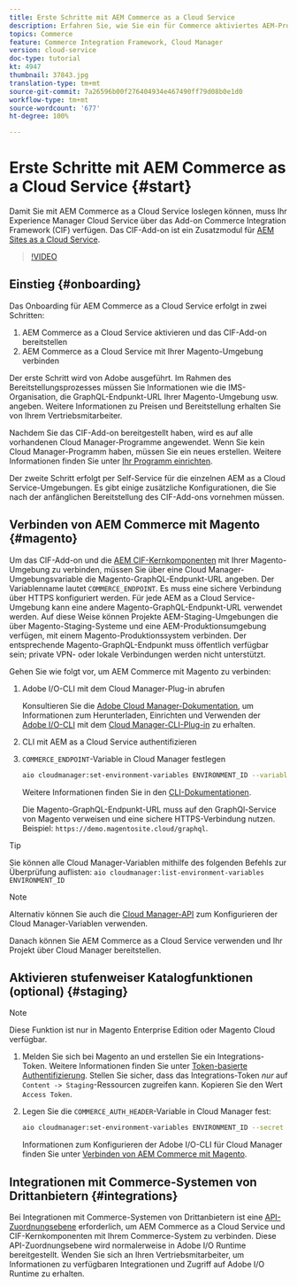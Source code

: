 ```yaml
---
title: Erste Schritte mit AEM Commerce as a Cloud Service
description: Erfahren Sie, wie Sie ein für Commerce aktiviertes AEM-Projekt in einer laufenden AEM as a Cloud Service -Umgebung bereitstellen. Verwenden Sie Funktionen von Adobe Cloud Manager und eine CI/CD-Pipeline, um die Venia-Referenz-Storefront in einer laufenden Umgebung zu erstellen.
topics: Commerce
feature: Commerce Integration Framework, Cloud Manager
version: cloud-service
doc-type: tutorial
kt: 4947
thumbnail: 37843.jpg
translation-type: tm+mt
source-git-commit: 7a26596b00f276404934e467490ff79d08b0e1d0
workflow-type: tm+mt
source-wordcount: '677'
ht-degree: 100%

---
```



# Erste Schritte mit AEM Commerce as a Cloud Service {#start}

Damit Sie mit AEM Commerce as a Cloud Service loslegen können, muss Ihr Experience Manager Cloud Service über das Add-on Commerce Integration Framework (CIF) verfügen. Das CIF-Add-on ist ein Zusatzmodul für [AEM Sites as a Cloud Service](https://docs.adobe.com/content/help/de-DE/experience-manager-cloud-service/sites/home.translate.html).

>[!VIDEO](https://video.tv.adobe.com/v/37843?quality=12&learn=on)

## Einstieg {#onboarding}

Das Onboarding für AEM Commerce as a Cloud Service erfolgt in zwei Schritten:

1. AEM Commerce as a Cloud Service aktivieren und das CIF-Add-on bereitstellen
2. AEM Commerce as a Cloud Service mit Ihrer Magento-Umgebung verbinden

Der erste Schritt wird von Adobe ausgeführt. Im Rahmen des Bereitstellungsprozesses müssen Sie Informationen wie die IMS-Organisation, die GraphQL-Endpunkt-URL Ihrer Magento-Umgebung usw. angeben. Weitere Informationen zu Preisen und Bereitstellung erhalten Sie von Ihrem Vertriebsmitarbeiter.

Nachdem Sie das CIF-Add-on bereitgestellt haben, wird es auf alle vorhandenen Cloud Manager-Programme angewendet. Wenn Sie kein Cloud Manager-Programm haben, müssen Sie ein neues erstellen. Weitere Informationen finden Sie unter [Ihr Programm einrichten](https://docs.adobe.com/content/help/de-DE/experience-manager-cloud-manager/using/getting-started/setting-up-program.html).

Der zweite Schritt erfolgt per Self-Service für die einzelnen AEM as a Cloud Service-Umgebungen. Es gibt einige zusätzliche Konfigurationen, die Sie nach der anfänglichen Bereitstellung des CIF-Add-ons vornehmen müssen.

## Verbinden von AEM Commerce mit Magento {#magento}

Um das CIF-Add-on und die [AEM CIF-Kernkomponenten](https://github.com/adobe/aem-core-cif-components) mit Ihrer Magento-Umgebung zu verbinden, müssen Sie über eine Cloud Manager-Umgebungsvariable die Magento-GraphQL-Endpunkt-URL angeben. Der Variablenname lautet `COMMERCE_ENDPOINT`. Es muss eine sichere Verbindung über HTTPS konfiguriert werden.
Für jede AEM as a Cloud Service-Umgebung kann eine andere Magento-GraphQL-Endpunkt-URL verwendet werden. Auf diese Weise können Projekte AEM-Staging-Umgebungen die über Magento-Staging-Systeme und eine AEM-Produktionsumgebung verfügen, mit einem Magento-Produktionssystem verbinden. Der entsprechende Magento-GraphQL-Endpunkt muss öffentlich verfügbar sein; private VPN- oder lokale Verbindungen werden nicht unterstützt.

Gehen Sie wie folgt vor, um AEM Commerce mit Magento zu verbinden:

1. Adobe I/O-CLI mit dem Cloud Manager-Plug-in abrufen

   Konsultieren Sie die [Adobe Cloud Manager-Dokumentation](https://docs.adobe.com/content/help/de-DE/experience-manager-cloud-manager/using/introduction-to-cloud-manager.html), um Informationen zum Herunterladen, Einrichten und Verwenden der [Adobe I/O-CLI](https://github.com/adobe/aio-cli) mit dem [Cloud Manager-CLI-Plug-in](https://github.com/adobe/aio-cli-plugin-cloudmanager) zu erhalten.

2. CLI mit AEM as a Cloud Service authentifizieren

3. `COMMERCE_ENDPOINT`-Variable in Cloud Manager festlegen

   ```bash
   aio cloudmanager:set-environment-variables ENVIRONMENT_ID --variable COMMERCE_ENDPOINT "<Magento GraphQL endpoint URL>"
   ```

   Weitere Informationen finden Sie in den [CLI-Dokumentationen](https://github.com/adobe/aio-cli-plugin-cloudmanager#aio-cloudmanagerset-environment-variables-environmentid).

   Die Magento-GraphQL-Endpunkt-URL muss auf den GraphQl-Service von Magento verweisen und eine sichere HTTPS-Verbindung nutzen. Beispiel: `https://demo.magentosite.cloud/graphql`.

>[!TIP]
>
>Sie können alle Cloud Manager-Variablen mithilfe des folgenden Befehls zur Überprüfung auflisten: `aio cloudmanager:list-environment-variables ENVIRONMENT_ID`

>[!NOTE]
>
>Alternativ können Sie auch die [Cloud Manager-API](https://www.adobe.io/apis/experiencecloud/cloud-manager/docs.html) zum Konfigurieren der Cloud Manager-Variablen verwenden.

Danach können Sie AEM Commerce as a Cloud Service verwenden und Ihr Projekt über Cloud Manager bereitstellen.

## Aktivieren stufenweiser Katalogfunktionen (optional) {#staging}

>[!NOTE]
>
>Diese Funktion ist nur in Magento Enterprise Edition oder Magento Cloud verfügbar.

1. Melden Sie sich bei Magento an und erstellen Sie ein Integrations-Token. Weitere Informationen finden Sie unter [Token-basierte Authentifizierung](https://devdocs.magento.com/guides/v2.4/get-started/authentication/gs-authentication-token.html#integration-tokens). Stellen Sie sicher, dass das Integrations-Token *nur* auf `Content -> Staging`-Ressourcen zugreifen kann. Kopieren Sie den Wert `Access Token`.

1. Legen Sie die `COMMERCE_AUTH_HEADER`-Variable in Cloud Manager fest:

   ```bash
   aio cloudmanager:set-environment-variables ENVIRONMENT_ID --secret COMMERCE_AUTH_HEADER "Authorization Bearer: <Access Token>"
   ```

   Informationen zum Konfigurieren der Adobe I/O-CLI für Cloud Manager finden Sie unter [Verbinden von AEM Commerce mit Magento](#magento).

## Integrationen mit Commerce-Systemen von Drittanbietern {#integrations}

Bei Integrationen mit Commerce-Systemen von Drittanbietern ist eine [API-Zuordnungsebene](architecture/third-party.md) erforderlich, um AEM Commerce as a Cloud Service und CIF-Kernkomponenten mit Ihrem Commerce-System zu verbinden. Diese API-Zuordnungsebene wird normalerweise in Adobe I/O Runtime bereitgestellt. Wenden Sie sich an Ihren Vertriebsmitarbeiter, um Informationen zu verfügbaren Integrationen und Zugriff auf Adobe I/O Runtime zu erhalten.
